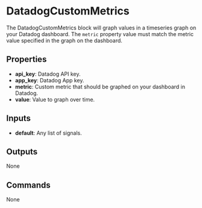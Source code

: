 DatadogCustomMetrics
====================
The DatadogCustomMetrics block will graph values in a timeseries graph on your Datadog dashboard. The `metric` property value must match the metric value specified in the graph on the dashboard.

Properties
----------
- **api_key**: Datadog API key.
- **app_key**: Datadog App key.
- **metric**: Custom metric that should be graphed on your dashboard in Datadog.
- **value**: Value to graph over time.

Inputs
------
- **default**: Any list of signals.

Outputs
-------
None

Commands
--------
None

